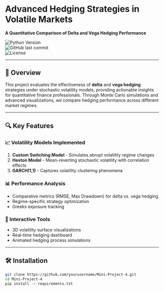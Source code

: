 # Advanced Hedging Strategies in Volatile Markets  
**A Quantitative Comparison of Delta and Vega Hedging Performance**  

![Python Version](https://img.shields.io/badge/python-3.8%2B-blue)  
![GitHub last commit](https://img.shields.io/github/last-commit/yourusername/Mini-Project-4)  
![License](https://img.shields.io/badge/license-MIT-green)  

---

## 📌 Overview  
This project evaluates the effectiveness of **delta** and **vega hedging** strategies under stochastic volatility models, providing actionable insights for quantitative finance professionals. Through Monte Carlo simulations and advanced visualizations, we compare hedging performance across different market regimes.  

---

## 🔍 Key Features  

### 📈 Volatility Models Implemented  
1. **Custom Switching Model** - Simulates abrupt volatility regime changes  
2. **Heston Model** - Mean-reverting stochastic volatility with correlation effects  
3. **GARCH(1,1)** - Captures volatility clustering phenomena  

### 📊 Performance Analysis  
- Comparative metrics (RMSE, Max Drawdown) for delta vs. vega hedging  
- Regime-specific strategy optimization  
- Greeks exposure tracking  

### 🎨 Interactive Tools  
- 3D volatility surface visualizations  
- Real-time hedging dashboard  
- Animated hedging process simulations  

---

## 🛠️ Installation  

```bash
git clone https://github.com/yourusername/Mini-Project-4.git
cd Mini-Project-4
pip install -r requirements.txt
